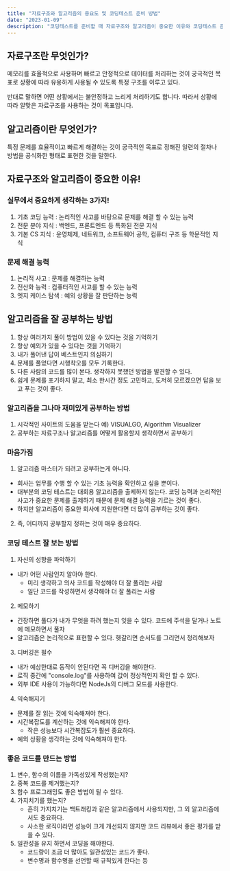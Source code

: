 ```yaml
---
title: "자료구조와 알고리즘의 중요도 및 코딩테스트 준비 방법"
date: "2023-01-09"
description: "코딩테스트를 준비할 때 자료구조와 알고리즘이 중요한 이유와 코딩테스트 준비 방법에 대해 알아보자!"
---
```


## 자료구조란 무엇인가?

메모리를 효율적으로 사용하며 빠르고 안정적으로 데이터를 처리하는 것이 궁극적인 목표로
상황에 따라 유용하게 사용될 수 있도록 특정 구조를 이루고 있다.

반대로 말하면 어떤 상황에서는 불안정하고 느리게 처리하기도 합니다.
따라서 상황에 따라 알맞은 자료구조를 사용하는 것이 목표입니다.

## 알고리즘이란 무엇인가?

특정 문제를 효율적이고 빠르게 해결하는 것이 궁극적인 목표로 정해진
일련의 절차나 방법을 공식화한 형태로 표현한 것을 말한다.

## 자료구조와 알고리즘이 중요한 이유!

### 실무에서 중요하게 생각하는 3가지!

1. 기초 코딩 능력 : 논리적인 사고를 바탕으로 문제를 해결 할 수 있는 능력
2. 전문 분야 지식 : 백엔드, 프론트엔드 등 특화된 전문 지식
3. 기본 CS 지식 : 운영체제, 네트워크, 소프트웨어 공학, 컴퓨터 구조 등 학문적인 지식

### 문제 해결 능력

1. 논리적 사고 : 문제를 해결하는 능력
2. 전산화 능력 : 컴퓨터적인 사고를 할 수 있는 능력
3. 엣지 케이스 탐색 : 예외 상황을 잘 판단하는 능력

## 알고리즘을 잘 공부하는 방법

1. 항상 여러가지 풀이 방법이 있을 수 있다는 것을 기억하기
2. 항상 예외가 있을 수 있다는 것을 기억하기
3. 내가 풀어낸 답이 베스트인지 의심하기
4. 문제를 풀었다면 시행착오를 모두 기록한다.
5. 다른 사람의 코드를 많이 본다. 생각하지 못했던 방법을 발견할 수 있다.
6. 쉽게 문제를 포기하지 말고, 최소 한시간 정도 고민하고, 도저히 모르겠으면 답을 보고 푸는 것이 좋다.

### 알고리즘을 그나마 재미있게 공부하는 방법

1. 시각적인 사이트의 도움을 받는다 예) VISUALGO, Algorithm Visualizer
2. 공부하는 자료구조나 알고리즘를 어떻게 활용할지 생각하면서 공부하기

### 마음가짐

1. 알고리즘 마스터가 되려고 공부하는게 아니다.

- 회사는 업무를 수행 할 수 있는 기초 능력을 확인하고 싶을 뿐이다.
- 대부분의 코딩 테스트는 대회용 알고리즘을 출제하지 않는다. 코딩 능력과 논리적인 사고가 중요한 문제를 출제하기 때문에 문제 해결 능력을 기르는 것이 좋다.
- 하지만 알고리즘이 중요한 회사에 지원한다면 더 많이 공부하는 것이 좋다.

2. 즉, 어디까지 공부할지 정하는 것이 매우 중요하다.

### 코딩 테스트 잘 보는 방법

1. 자신의 성향을 파악하기

- 내가 어떤 사람인지 알아야 한다.
  - 미리 생각하고 의사 코드를 작성해야 더 잘 풀리는 사람
  - 일단 코드를 작성하면서 생각해야 더 잘 풀리는 사람

2. 메모하기

- 긴장하면 풀다가 내가 무엇을 하려 했는지 잊을 수 있다. 코드에 주석을 달거나 노트에 메모하면서 풀자
- 알고리즘은 논리적으로 표현할 수 있다. 헷갈리면 순서도를 그리면서 정리해보자

3. 디버깅은 필수

- 내가 예상한대로 동작이 안된다면 꼭 디버깅을 해야한다.
- 로직 중간에 "console.log"를 사용하여 값이 정상적인지 확인 할 수 있다.
- 외부 IDE 사용이 가능하다면 NodeJs의 디버그 모드를 사용한다.

4. 익숙해지기

- 문제를 잘 읽는 것에 익숙해져야 한다.
- 시간복잡도를 계산하는 것에 익숙해져야 한다.
  - 작은 성능보다 시간복잡도가 훨씬 중요하다.
- 예외 상황을 생각하는 것에 익숙해져야 한다.

### 좋은 코드를 만드는 방법

1. 변수, 함수의 이름을 가독성있게 작성했는지?
2. 중복 코드를 제거했는지?
3. 함수 프로그래밍도 좋은 방법이 될 수 있다.
4. 가지치기를 했는지?
   - 흔히 가지치기는 백트래킹과 같은 알고리즘에서 사용되지만, 그 외 알고리즘에서도 중요하다.
   - 사소한 로직이라면 성능이 크게 개선되지 않지만 코드 리뷰에서 좋은 평가를 받을 수 있다.
5. 일관성을 유지 하면서 코딩을 해야한다.
   - 코드량이 조금 더 많아도 일관성있는 코드가 좋다.
   - 변수명과 함수명을 선언할 때 규칙있게 한다는 등
